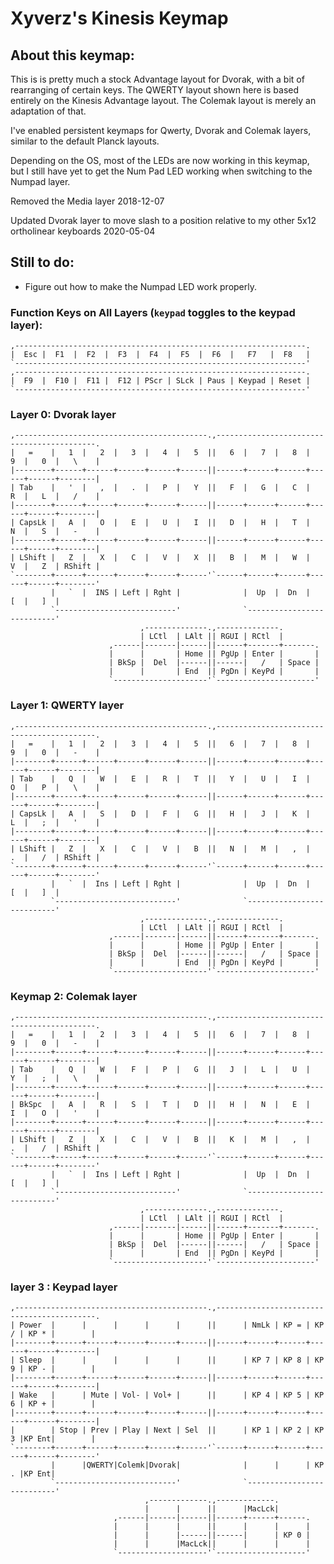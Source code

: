 # Xyverz's Kinesis Keymap

## About this keymap:

This is is pretty much a stock Advantage layout for Dvorak, with a bit of rearranging of certain keys. The QWERTY layout shown here is based entirely on the Kinesis Advantage layout. The Colemak layout is merely an adaptation of that.

I've enabled persistent keymaps for Qwerty, Dvorak and Colemak layers, similar to the default Planck layouts.

Depending on the OS, most of the LEDs are now working in this keymap, but I still have yet to get the Num Pad LED working when switching to the Numpad layer.

Removed the Media layer 2018-12-07

Updated Dvorak layer to move slash to a position relative to my other 5x12 ortholinear keyboards 2020-05-04

## Still to do:

 * Figure out how to make the Numpad LED work properly.

### Function Keys on All Layers (`keypad` toggles to the keypad layer):
	,-----------------------------------------------------------------.
	|  Esc |  F1  |  F2  |  F3  |  F4  |  F5  |  F6  |   F7   |  F8   |
 	`-----------------------------------------------------------------'
	,-----------------------------------------------------------------.
	|  F9  |  F10 |  F11 |  F12 | PScr | SLck | Paus | Keypad | Reset |
	`-----------------------------------------------------------------'

### Layer 0: Dvorak layer

	,-------------------------------------------.,-------------------------------------------.
	|   =    |   1  |   2  |   3  |   4  |   5  ||   6  |   7  |   8  |   9  |   0  |   \    |
	|--------+------+------+------+------+------||------+------+------+------+------+--------|
	| Tab    |   '  |   ,  |   .  |   P  |   Y  ||   F  |   G  |   C  |   R  |   L  |   /    |
	|--------+------+------+------+------+------||------+------+------+------+------+--------|
	| CapsLk |   A  |   O  |   E  |   U  |   I  ||   D  |   H  |   T  |   N  |   S  |   -    |
	|--------+------+------+------+------+------||------+------+------+------+------+--------|
	| LShift |   Z  |   X  |   C  |   V  |   X  ||   B  |   M  |   W  |   V  |   Z  | RShift |
	`--------+------+------+------+------+------'`------+------+------+------+------+--------'
	         |   `  |  INS | Left | Rght |              |  Up  |  Dn  |   [  |   ]  |
	         `---------------------------'              `---------------------------'
	                             ,--------------.,--------------.
	                             | LCtl  | LAlt || RGUI | RCtl  |
	                      ,------|-------|------||------+-------+-------.
	                      |      |       | Home || PgUp | Enter |       |
	                      | BkSp |  Del  |------||------|   /   | Space |
	                      |      |       | End  || PgDn | KeyPd |       |
	                      `---------------------'`----------------------'

### Layer 1: QWERTY layer

	,-------------------------------------------.,-------------------------------------------.
	|   =    |   1  |   2  |   3  |   4  |   5  ||   6  |   7  |   8  |   9  |   0  |   -    |
	|--------+------+------+------+------+------||------+------+------+------+------+--------|
	| Tab    |   Q  |   W  |   E  |   R  |   T  ||   Y  |   U  |   I  |   O  |   P  |   \    |
	|--------+------+------+------+------+------||------+------+------+------+------+--------|
	| CapsLk |   A  |   S  |   D  |   F  |   G  ||   H  |   J  |   K  |   L  |   ;  |   '    |
	|--------+------+------+------+------+------||------+------+------+------+------+--------|
	| LShift |   Z  |   X  |   C  |   V  |   B  ||   N  |   M  |   ,  |   .  |   /  | RShift |
	`--------+------+------+------+------+------'`------+------+------+------+------+--------'
	         |   `  |  Ins | Left | Rght |              |  Up  |  Dn  |   [  |   ]  |
	         `---------------------------'              `---------------------------'
	                             ,--------------.,--------------.
	                             | LCtl  | LAlt || RGUI | RCtl  |
	                      ,------|-------|------||------+-------+-------.
	                      |      |       | Home || PgUp | Enter |       |
	                      | BkSp |  Del  |------||------|   /   | Space |
	                      |      |       | End  || PgDn | KeyPd |       |
	                      `---------------------'`----------------------'
	 
### Keymap 2: Colemak layer

	,-------------------------------------------.,-------------------------------------------.
	|   =    |   1  |   2  |   3  |   4  |   5  ||   6  |   7  |   8  |   9  |   0  |   -    |
	|--------+------+------+------+------+------||------+------+------+------+------+--------|
	| Tab    |   Q  |   W  |   F  |   P  |   G  ||   J  |   L  |   U  |   Y  |   ;  |   \    |
	|--------+------+------+------+------+------||------+------+------+------+------+--------|
	| BkSpc  |   A  |   R  |   S  |   T  |   D  ||   H  |   N  |   E  |   I  |   O  |   '    |
	|--------+------+------+------+------+------||------+------+------+------+------+--------|
	| LShift |   Z  |   X  |   C  |   V  |   B  ||   K  |   M  |   ,  |   .  |   /  | RShift |
	`--------+------+------+------+------+------'`------+------+------+------+------+--------'
	         |   `  |  Ins | Left | Rght |              |  Up  |  Dn  |   [  |   ]  |
	         `---------------------------'              `---------------------------'
	                             ,--------------.,--------------.
	                             | LCtl  | LAlt || RGUI | RCtl  |
	                      ,------|-------|------||------+-------+-------.
	                      |      |       | Home || PgUp | Enter |       |
	                      | BkSp |  Del  |------||------|   /   | Space |
	                      |      |       | End  || PgDn | KeyPd |       |
	                      `---------------------'`----------------------'

### layer 3 : Keypad layer

	,-------------------------------------------.,-------------------------------------------.
	| Power  |      |      |      |      |      ||      | NmLk | KP = | KP / | KP * |        |
	|--------+------+------+------+------+------||------+------+------+------+------+--------|
	| Sleep  |      |      |      |      |      ||      | KP 7 | KP 8 | KP 9 | KP - |        |
	|--------+------+------+------+------+------||------+------+------+------+------+--------|
	| Wake   |      | Mute | Vol- | Vol+ |      ||      | KP 4 | KP 5 | KP 6 | KP + |        |
	|--------+------+------+------+------+------||------+------+------+------+------+--------|
	|        | Stop | Prev | Play | Next | Sel  ||      | KP 1 | KP 2 | KP 3 |KP Ent|        |
	`--------+------+------+------+------+------'`------+------+------+------+------+--------'
	         |      |QWERTY|Colemk|Dvorak|              |      |      | KP . |KP Ent|
	         `---------------------------'              `---------------------------'
	                              ,-------------.,-------------.
	                              |      |      ||      |MacLck|
	                       ,------|------|------||------+------+------.
	                       |      |      |      ||      |      |      |
	                       |      |      |------||------|      | KP 0 |
	                       |      |      |MacLck||      |      |      |
	                       `--------------------'`--------------------'
